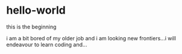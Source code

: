 # hello-world
this is the beginning

i am a bit bored of my older job and i am looking new frontiers...i will endeavour to learn coding and...

